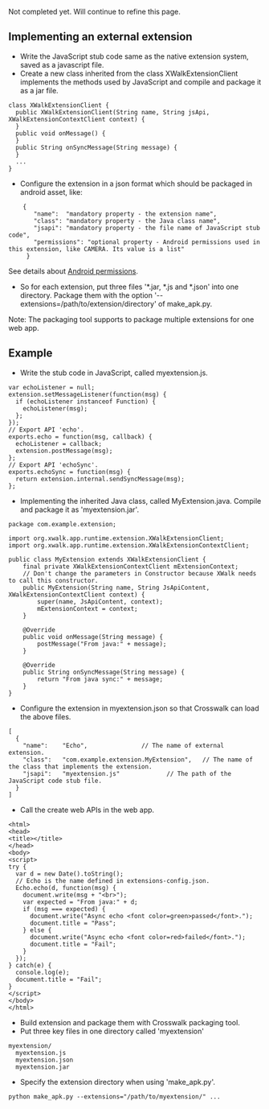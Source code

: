 Not completed yet. Will continue to refine this page.

## Implementing an external extension
* Write the JavaScript stub code same as the native extension system, saved as a javascript file.
* Create a new class inherited from the class XWalkExtensionClient implements the methods used by JavaScript and compile and package it as a jar file.
```
class XWalkExtensionClient {
  public XWalkExtensionClient(String name, String jsApi, XWalkExtensionContextClient context) {
  }
  public void onMessage() {
  }
  public String onSyncMessage(String message) {
  }
  ...
}
```
* Configure the extension in a json format which should be packaged in android asset, like:
```
    {
       "name":  "mandatory property - the extension name",
       "class": "mandatory property - the Java class name",
       "jsapi": "mandatory property - the file name of JavaScript stub code",
       "permissions": "optional property - Android permissions used in this extension, like CAMERA. Its value is a list"
     }
```
See details about [Android permissions](http://developer.android.com/reference/android/Manifest.permission.html).
* So for each extension, put three files '*.jar, *.js and *.json' into one directory. Package them with the option '--extensions=/path/to/extension/directory' of make_apk.py. 

Note: The packaging tool supports to package multiple extensions for one web app.

## Example
* Write the stub code in JavaScript, called myextension.js.
```
var echoListener = null;
extension.setMessageListener(function(msg) {
  if (echoListener instanceof Function) {
    echoListener(msg);
  };
});
// Export API 'echo'.
exports.echo = function(msg, callback) {
  echoListener = callback;
  extension.postMessage(msg);
};
// Export API 'echoSync'.
exports.echoSync = function(msg) {
  return extension.internal.sendSyncMessage(msg);
};
```
* Implementing the inherited Java class, called MyExtension.java. Compile and package it as 'myextension.jar'.
```
package com.example.extension;

import org.xwalk.app.runtime.extension.XWalkExtensionClient;
import org.xwalk.app.runtime.extension.XWalkExtensionContextClient;

public class MyExtension extends XWalkExtensionClient {
    final private XWalkExtensionContextClient mExtensionContext;
    // Don't change the parameters in Constructor because XWalk needs to call this constructor.
    public MyExtension(String name, String JsApiContent, XWalkExtensionContextClient context) {
        super(name, JsApiContent, context);
        mExtensionContext = context;
    }

    @Override
    public void onMessage(String message) {
        postMessage("From java:" + message);
    }

    @Override
    public String onSyncMessage(String message) {
        return "From java sync:" + message;
    }
}
```
* Configure the extension in myextension.json so that Crosswalk can load the above files.
```
[
  {
    "name":    "Echo",               // The name of external extension.
    "class":   "com.example.extension.MyExtension",   // The name of the class that implements the extension.
    "jsapi":   "myextension.js"             // The path of the JavaScript code stub file.
  }
]
```
* Call the create web APIs in the web app.
```
<html>
<head>
<title></title>
</head>
<body>
<script>
try {
  var d = new Date().toString();
  // Echo is the name defined in extensions-config.json.
  Echo.echo(d, function(msg) {
    document.write(msg + "<br>");
    var expected = "From java:" + d;
    if (msg === expected) {
      document.write("Async echo <font color=green>passed</font>.");
      document.title = "Pass";
    } else {
      document.write("Async echo <font color=red>failed</font>.");
      document.title = "Fail";
    }
  });
} catch(e) {
  console.log(e);
  document.title = "Fail";
}
</script>
</body>
</html>
```
* Build extension and package them with Crosswalk packaging tool.
 * Put three key files in one directory called 'myextension'
```
myextension/
  myextension.js
  myextension.json
  myextension.jar
```
 * Specify the extension directory when using 'make_apk.py'.
```
python make_apk.py --extensions="/path/to/myextension/" ...
```